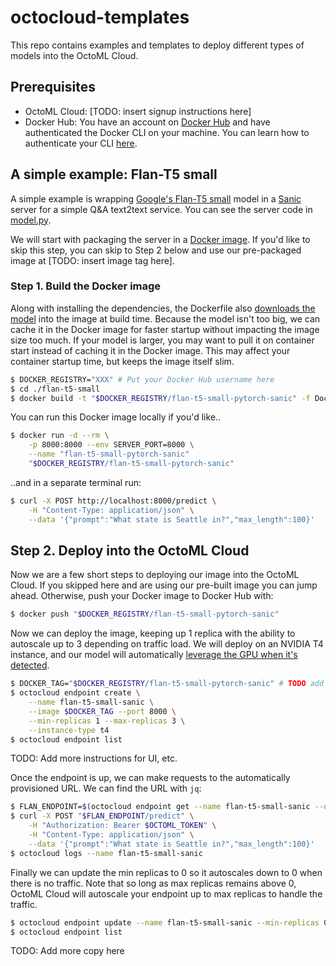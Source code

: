 # octocloud-templates

This repo contains examples and templates to deploy different types of models into the OctoML Cloud.

## Prerequisites

- OctoML Cloud: [TODO: insert signup instructions here]
- Docker Hub: You have an account on [Docker Hub][dockerHub] and have authenticated the Docker CLI
  on your machine. You can learn how to authenticate your CLI [here][dockerCLIAuth].

## A simple example: Flan-T5 small

A simple example is wrapping [Google's Flan-T5 small][flant5small] model in a [Sanic][sanic] server for a simple
Q&A text2text service. You can see the server code in [model.py](./flan-t5-small/server.py).

We will start with packaging the server in a [Docker image](./flan-t5-small/Dockerfile). If you'd like to skip this
step, you can skip to Step 2 below and use our pre-packaged image at [TODO: insert image tag here].

### Step 1. Build the Docker image

Along with installing the dependencies, the Dockerfile also [downloads the model](./flan-t5-small/model.py)
into the image at build time. Because the model isn't too big, we can cache it in the Docker image for faster
startup without impacting the image size too much. If your model is larger, you may want to pull it on container
start instead of caching it in the Docker image. This may affect your container startup time, but keeps the
image itself slim.

```sh
$ DOCKER_REGISTRY="XXX" # Put your Docker Hub username here
$ cd ./flan-t5-small
$ docker build -t "$DOCKER_REGISTRY/flan-t5-small-pytorch-sanic" -f Dockerfile .
```

You can run this Docker image locally if you'd like..

```sh
$ docker run -d --rm \
    -p 8000:8000 --env SERVER_PORT=8000 \
    --name "flan-t5-small-pytorch-sanic"
  	"$DOCKER_REGISTRY/flan-t5-small-pytorch-sanic" 
```

..and in a separate terminal run:

```sh
$ curl -X POST http://localhost:8000/predict \
    -H "Content-Type: application/json" \
    --data '{"prompt":"What state is Seattle in?","max_length":100}'
```

## Step 2. Deploy into the OctoML Cloud

Now we are a few short steps to deploying our image into the OctoML Cloud. If you
skipped here and are using our pre-built image you can jump ahead. Otherwise,
push your Docker image to Docker Hub with:

```sh
$ docker push "$DOCKER_REGISTRY/flan-t5-small-pytorch-sanic"
```

Now we can deploy the image, keeping up 1 replica with the ability to autoscale up to 3 depending on
traffic load. We will deploy on an NVIDIA T4 instance, and our model will automatically
[leverage the GPU when it's detected](./flan-t5-small/model.py).

```sh
$ DOCKER_TAG="$DOCKER_REGISTRY/flan-t5-small-pytorch-sanic" # TODO add pre-built image tag here
$ octocloud endpoint create \
    --name flan-t5-small-sanic \
    --image $DOCKER_TAG --port 8000 \
    --min-replicas 1 --max-replicas 3 \
    --instance-type t4
$ octocloud endpoint list
```

TODO: Add more instructions for UI, etc.

Once the endpoint is up, we can make requests to the automatically provisioned URL. We can
find the URL with `jq`:

```sh
$ FLAN_ENDPOINT=$(octocloud endpoint get --name flan-t5-small-sanic --output json | jq -r '.endpoint')
$ curl -X POST "$FLAN_ENDPOINT/predict" \
    -H "Authorization: Bearer $OCTOML_TOKEN" \
    -H "Content-Type: application/json" \
    --data '{"prompt":"What state is Seattle in?","max_length":100}'
$ octocloud logs --name flan-t5-small-sanic
```

Finally we can update the min replicas to 0 so it autoscales down to 0 when there is no traffic.
Note that so long as max replicas remains above 0, OctoML Cloud will autoscale your endpoint
up to max replicas to handle the traffic.

```sh
$ octocloud endpoint update --name flan-t5-small-sanic --min-replicas 0
$ octocloud endpoint list
```

TODO: Add more copy here

[dockerCLIAuth]: https://docs.docker.com/engine/reference/commandline/login/
[dockerHub]: https://hub.docker.com/
[flant5small]: https://huggingface.co/google/flan-t5-small
[sanic]: https://sanic.dev/en/
